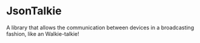 # JsonTalkie
A library that allows the communication between devices in a broadcasting fashion, like an Walkie-talkie!
